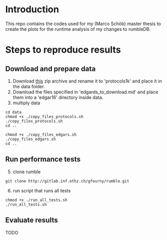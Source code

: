 # Introduction
This repo contains the codes used for my (Marco Schöb) master thesis to create the plots for the runtime analysis of my changes to rumbleDB.

# Steps to reproduce results
## Download and prepare data
1. Download [this](https://opendata.swiss/en/dataset/zurcher-stillstandsprotokolle-des-17-jahrhunderts) zip archive and rename it to 'protocols1k' and place it in the data folder.
2. Download the files specified in 'edgards_to_download.md' and place them into a 'edgar16' directory inside data.
2. multiply data
```
cd data
chmod +x ./copy_files_protocols.sh
./copy_files_protocols.sh
cd ..

chmod +x ./copy_files_edgars.sh
./copy_files_edgars.sh
cd ..
````


## Run performance tests
5. clone rumble
```
git clone http://gitlab.inf.ethz.ch/gfourny/rumble.git
```
6. run script that runs all tests
```
chmod +x ./run_all_tests.sh
./run_all_tests.sh
````

## Evaluate results
TODO